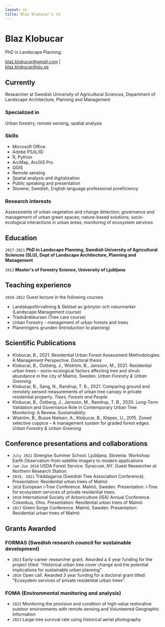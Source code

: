 ```yaml
---
layout: cv
title: Blaz Klobucar's CV
---
```

# Blaz Klobucar
PhD in Landscape Planning.

<div id="webaddress">
<a href="blaz.klobucar@gmail.com">blaz.klobucar@gmail.com</a>
| <div id="webaddress"> <a href="blaz.klobucar@slu.se">blaz.klobucar@slu.se</a>
</div>


## Currently

Researcher at Swedish University of Agricultural Sciences, Department of Landscape Architecture, Planning and Management

### Specialized in

Urban forestry, remote sensing, spatial analysis

### Skills
* Microsoft Office
* Adobe PS/IL/ID
* R, Python
* ArcMap, ArcGIS Pro
* QGIS
* Remote sensing
* Spatial analysis and digitalization
* Public speaking and presentation
* Slovene, Swedish, English language professional proeficiency

### Research interests

Assessments of urban vegetation and change detection; governance and management of urban green spaces; nature-based solutions; socio-ecological interactions in urban areas; monitoring of ecosystem services


## Education


`2017-2021`
__PhD in Landscape Planning, Swedish University of Agricultural Sciences (SLU), Dept of Landscape Architecture, Planning and Management__


`2013`
__Master's of Forestry Science, University of Ljubljana__



## Teaching experience

`2018-2022`
Guest lecture in the following courses
* Landskapsförvaltning & Skötsel av grönytor och naturmarker (Landscape Management course)
* Trädvårdskursen (Tree care course)
* Urban Forestry - management of urban forests and trees
* Planeringens grunden (Introduction to planning)



## Scientific Publications

* Klobucar, B., 2021. Residential Urban Forest Assessment Methodologies: A Management Perspective. Doctoral thesis
* Klobucar, B., Östberg, J., Wiström, B., Jansson, M., 2021. Residential urban trees – socio-ecological factors affecting tree and shrub abundance in the city of Malmö, Sweden. _Urban Forestry & Urban Greening_.
* Klobucar, B., Sang, N., Randrup, T. B., 2021. Comparing ground and remotely sensed measurements of urban tree canopy in private residential property. _Trees, Forests and People_.
* Klobucar, B., Östberg, J., Jansson, M., Randrup, T. B., 2020. Long-Term Validation and Governance Role in Contemporary Urban Tree Monitoring: A Review. _Sustainability_.
* Wiström, B., Busse Nielsen, A., Klobucar, B., Klepec, U., 2015. Zoned selective coppice – A management system for graded forest edges. _Urban Forestry & Urban Greening_

## Conference presentations and collaborations
* `July 2022` Sinergise Summer School. Ljubljana, Slovenia. Workshop: Earth Observation-from satellite imagery to modern applications
* `Jan-Jun 2018` USDA Forest Service. Syracuse, NY. Guest Researcher at Northern Research Station. 
* `2019, 2021` Träddagarna (Swedish Tree Association Conference). Presentation: Residential urban trees of Malmö
* `2018` European i-Tree Conference. Malmö, Sweden. Presentation: i-Tree for ecosystem services of private residential trees.
* `2018` International Society of Arboriculture (ISA) Annual Conference. Columbus, Ohio. Presentation: Residential urban trees of Malmö
* `2017` Green Surge Conference. Malmö, Sweden. Presentation: Residential urban trees of Malmö

## Grants Awarded

### FORMAS (Swedish research council for sustainable development)
* `2023` Early-career researcher grant. Awarded a 4 year funding for the project titled: "Historical urban tree cover change and the potential implications for sustainable urban planning".
* `2016` Open call. Awarded 3 year funding for a doctoral grant titled: "Ecosystem services of private residential urban trees".

### FOMA (Environmental monitoring and analysis)
* `2022` Monitoring the provision and condition of high‐value restorative outdoor
environments with remote sensing and Volunteered Geographic Information
* `2023` Large tree survival rate using historical aerial photography

  
<!-- A list is also available [online](http://scholar.google.co.uk/citations?user=LTOTl0YAAAAJ) -->





<!-- ### Footer

Last updated: May 2013 -->


